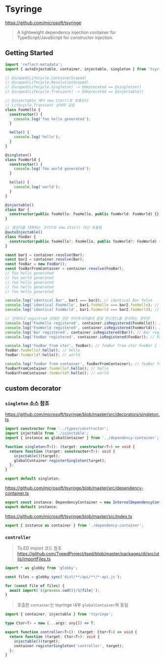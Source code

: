 # Tsyringe

<https://github.com/microsoft/tsyringe>

> A lightweight dependency injection container for TypeScript/JavaScript for constructor injection.

## Getting Started

```ts
import 'reflect-metadata';
import { autoInjectable, container, injectable, singleton } from 'tsyringe';

// @scoped(Lifecycle.ContainerScoped)
// @scoped(Lifecycle.ResolutionScoped)
// @scoped(Lifecycle.Singleton) -> @deprecated == @singleton()
// @scoped(Lifecycle.Transient) -> @deprecated == @injectable()

// @injectable 에서 new Ctor()로 호출된다
// Lifecycle.Transient 상태와 같음
class FooHello {
  constructor() {
    console.log('foo hello generated');
  }

  hello() {
    console.log('hello');
  }
}

@singleton()
class FooWorld {
  constructor() {
    console.log('foo world generated');
  }

  hello() {
    console.log('world');
  }
}

@injectable()
class Bar {
  constructor(public fooHello: FooHello, public fooWorld: FooWorld) {}
}

// 생성자를 대체하는 것이므로 new Ctor() 대신 호출됨
@autoInjectable()
class FooBar {
  constructor(public fooHello?: FooHello, public fooWorld?: FooWorld) {}
}

const bar1 = container.resolve(Bar);
const bar2 = container.resolve(Bar);
const fooBar = new FooBar();
const fooBarFromContainer = container.resolve(FooBar);
// foo hello generated
// foo world generated
// foo hello generated
// foo hello generated
// foo hello generated

console.log('identical Bar', bar1 === bar2); // identical Bar false
console.log('identical FooHello', bar1.fooHello === bar2.fooHello); // identical FooHello false
console.log('identical FooWorld', bar1.fooWorld === bar2.fooWorld); // identical FooWorld true

// 컨테이너 registred 상태인 것은 라이프사이클내 동일 인스턴스를 관리하는 경우만
console.log('FooHello registered', container.isRegistered(FooHello)); // FooHello registered false
console.log('FooWorld registered', container.isRegistered(FooWorld)); // FooWorld registered true
console.log('Bar registered', container.isRegistered(Bar)); // Bar registered false
console.log('FooBar registered', container.isRegistered(FooBar)); // FooBar registered false

console.log('fooBar from ctor', fooBar); // fooBar from ctor FooBar { fooHello: FooHello {}, fooWorld: FooWorld {} }
fooBar.fooHello?.hello(); // hello
fooBar.fooWorld?.hello(); // world

console.log('fooBar from container', fooBarFromContainer); // fooBar from container FooBar { fooHello: FooHello {}, fooWorld: FooWorld {} }
fooBarFromContainer.fooHello?.hello(); // hello
fooBarFromContainer.fooWorld?.hello(); // world
```

## custom decorator

### `singleton` 소스 참조

<https://github.com/microsoft/tsyringe/blob/master/src/decorators/singleton.ts>

```ts
import constructor from '../types/constructor';
import injectable from './injectable';
import { instance as globalContainer } from '../dependency-container';

function singleton<T>(): (target: constructor<T>) => void {
  return function (target: constructor<T>): void {
    injectable()(target);
    globalContainer.registerSingleton(target);
  };
}

export default singleton;
```

<https://github.com/microsoft/tsyringe/blob/master/src/dependency-container.ts>

```ts
export const instance: DependencyContainer = new InternalDependencyContainer();
export default instance;
```

<https://github.com/microsoft/tsyringe/blob/master/src/index.ts>

```ts
export { instance as container } from './dependency-container';
```

### `controller`

> Ts.ED import 코드 참조
> <https://github.com/TypedProject/tsed/blob/master/packages/di/src/utils/importFiles.ts>

```ts
import * as globby from 'globby';

const files = globby.sync('dist/**/api/**/*-api.js');

for (const file of files) {
  await import(`${process.cwd()}/${file}`);
}
```

> 호출한 `container`는 tsyringe 내부 `globalContainer`와 동일

```ts
import { container, injectable } from 'tsyringe';

type Ctor<T> = new (...args: any[]) => T;

export function controller<T>(): (target: Ctor<T>) => void {
  return function (target: Ctor<T>): void {
    injectable()(target);
    container.registerSingleton('controller', target);
  };
}
```
